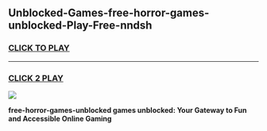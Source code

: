 
## Unblocked-Games-free-horror-games-unblocked-Play-Free-nndsh
<h3>
<a href="https://premium76.site?title=free-horror-games-unblocked&ref=23A">CLICK TO PLAY</a></h3>
<hr>

<h3>
<a href="https://premium76.site?title=free-horror-games-unblocked&ref=23A">CLICK 2 PLAY</a>
  
</h3>

<a href="https://premium76.site?title=free-horror-games-unblocked&ref=23A"><img src="https://clearcache.store/games.png"></a>


**free-horror-games-unblocked games unblocked: Your Gateway to Fun and Accessible Online Gaming**

